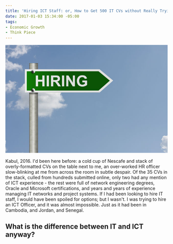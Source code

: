 ```yaml
---
title: 'Hiring ICT Staff: or, How to Get 500 IT CVs without Really Trying'
date: 2017-01-03 15:34:00 -05:00
tags:
- Economic Growth
- Think Piece
---
```


![hiring.sign.jpg](/uploads/hiring.sign.jpg)

Kabul, 2016. I'd been here before: a cold cup of Nescafe and stack of overly-formatted CVs on the table next to me, an over-worked HR officer slow-blinking at me from across the room in subtle despair. Of the 35 CVs in the stack, culled from hundreds submitted online, only two had any mention of ICT experience - the rest were full of network engineering degrees, Oracle and Microsoft certifications, and years and years of experience managing IT networks and project systems. If I had been looking to hire IT staff, I would have been spoiled for options; but I wasn't. I was trying to hire an ICT Officer, and it was almost impossible. Just as it had been in Cambodia, and Jordan, and Senegal. 

## What is the difference between IT and ICT anyway?
